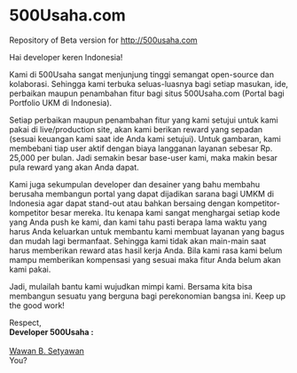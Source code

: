 # 500Usaha.com
Repository of Beta version for http://500usaha.com

Hai developer keren Indonesia!

  Kami di 500Usaha sangat menjunjung tinggi semangat open-source dan kolaborasi. Sehingga kami terbuka seluas-luasnya bagi setiap masukan, ide, perbaikan maupun penambahan fitur bagi situs 500Usaha.com (Portal bagi Portfolio UKM di Indonesia).

  Setiap perbaikan maupun penambahan fitur yang kami setujui untuk kami pakai di live/production site, akan kami berikan reward yang sepadan (sesuai keuangan kami saat ide Anda kami setujui). Untuk gambaran, kami membebani tiap user aktif dengan biaya langganan layanan sebesar Rp. 25,000 per bulan. Jadi semakin besar base-user kami, maka makin besar pula reward yang akan Anda dapat. 

  Kami juga sekumpulan developer dan desainer yang bahu membahu berusaha membangun portal yang dapat dijadikan sarana bagi UMKM di Indonesia agar dapat stand-out atau bahkan bersaing dengan kompetitor-kompetitor besar mereka. Itu kenapa kami sangat menghargai setiap kode yang Anda push ke kami, dan kami tahu pasti berapa lama waktu yang harus Anda keluarkan untuk membantu kami membuat layanan yang bagus dan mudah lagi bermanfaat. Sehingga kami tidak akan main-main saat harus memberikan reward atas hasil kerja Anda. 
Bila kami rasa kami belum mampu memberikan kompensasi yang sesuai maka fitur Anda belum akan kami pakai.

  Jadi, mulailah bantu kami wujudkan mimpi kami. Bersama kita bisa membangun sesuatu yang berguna bagi perekonomian bangsa ini. Keep up the good work!
  
  





Respect,
<br><b>Developer 500Usaha :</b>
<br><br><a href="https://github.com/maswewe">Wawan B. Setyawan</a>
<br>You?
